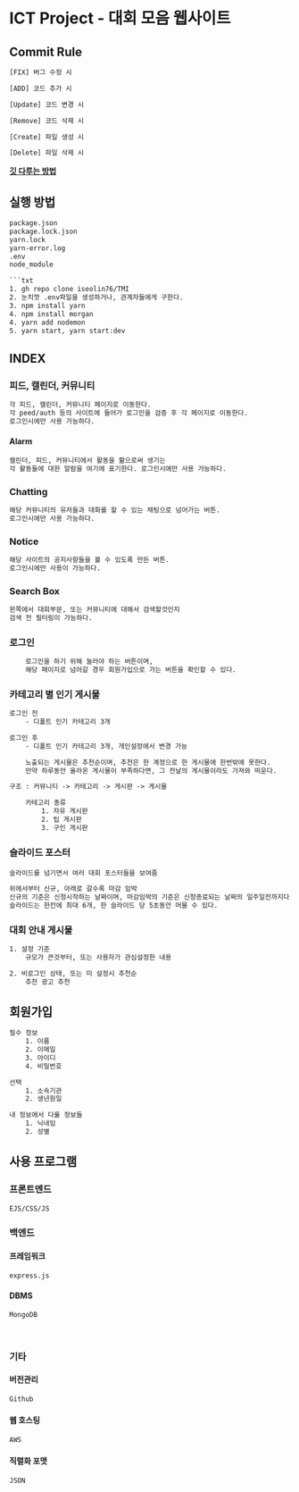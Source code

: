 <!-- @format -->

# ICT Project - 대회 모음 웹사이트

## Commit Rule

```txt
[FIX] 버그 수정 시

[ADD] 코드 추가 시

[Update] 코드 변경 시

[Remove] 코드 삭제 시

[Create] 파일 생성 시

[Delete] 파일 삭제 시
```

**[깃 다루는 방법](./GitCommand.md)**

## 실행 방법

````txt
package.json
package.lock.json
yarn.lock
yarn-error.log
.env
node_module

```txt
1. gh repo clone iseolin76/TMI
2. 눈치껏 .env파일을 생성하거나, 관계자들에게 구한다.
3. npm install yarn
4. npm install morgan
4. yarn add nodemon
5. yarn start, yarn start:dev
````

## INDEX

### 피드, 캘린더, 커뮤니티

```txt
각 피드, 캘린더, 커뮤니티 페이지로 이동한다.
각 peed/auth 등의 사이트에 들어가 로그인을 검증 후 각 페이지로 이동한다.
로그인시에만 사용 가능하다.
```

#### Alarm

```txt
캘린더, 피드, 커뮤니티에서 활동을 핢으로써 생기는
각 활동들에 대한 알람을 여기에 표기한다. 로그인시에만 사용 가능하다.
```

### Chatting

```txt
해당 커뮤니티의 유저들과 대화를 할 수 있는 채팅으로 넘어가는 버튼.
로그인시에만 사용 가능하다.
```

### Notice

```txt
해당 사이트의 공지사항들을 볼 수 있도록 만든 버튼.
로그인시에만 사용이 가능하다.
```

### Search Box

```txt
왼쪽에서 대회부문, 또는 커뮤니티에 대해서 검색할것인지
검색 전 필터링이 가능하다.
```

### 로그인

```txt
    로그인을 하기 위해 눌러야 하는 버튼이며,
    해당 페이지로 넘어갈 경우 회원가입으로 가는 버튼을 확인할 수 있다.
```

### 카테고리 별 인기 게시물

```txt
로그인 전
    - 디폴트 인기 카테고리 3개

로그인 후
    - 디폴트 인기 카테고리 3개, 개인설정에서 변경 가능

    노출되는 게시물은 추천순이며, 추천은 한 계정으로 한 게시물에 한번밖에 못한다.
    만약 하루동안 올라온 게시물이 부족하다면, 그 전날의 게시물이라도 가져와 띄운다.
```

```txt
구조 : 커뮤니티 -> 카테고리 -> 게시판 -> 게시물

    카테고리 종류
        1. 자유 게시판
        2. 팁 게시판
        3. 구인 게시판
```

### 슬라이드 포스터

```text
슬라이드를 넘기면서 여러 대회 포스터들을 보여줌
```

```txt
위에서부터 신규, 아래로 갈수록 마감 임박
신규의 기준은 신청시작하는 날짜이며, 마감임박의 기준은 신청종료되는 날짜의 일주일전까지다.
슬라이드는 한칸에 최대 6개, 한 슬라이드 당 5초동안 머물 수 있다.
```

### 대회 안내 게시물

```txt
1. 설정 기준
    규모가 큰것부터, 또는 사용자가 관심설정한 내용

2. 비로그인 상태, 또는 미 설정시 추천순
    추천 광고 추천
```

## 회원가입

```txt
필수 정보
    1. 이름
    2. 이메일
    3. 아이디
    4. 비밀번호

선택
    1. 소속기관
    2. 생년원일

내 정보에서 다룰 정보들
    1. 닉네임
    2. 성별
```

## 사용 프로그램

### 프론트엔드

```txt
EJS/CSS/JS
```

### 백엔드

#### 프레임워크

```txt
express.js
```

#### DBMS

```txt
MongoDB
```

</br>

### 기타

#### 버전관리

```txt
Github
```

#### 웹 호스팅

```txt
AWS
```

#### 직렬화 포맷

```txt
JSON
```
